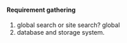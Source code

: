 
#### Requirement gathering

1. global search or site search? global
2. database and storage system.
